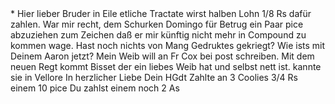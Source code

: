 
 <? August 1844>*

Hier lieber Bruder in Eile etliche Tractate wirst halben Lohn 1/8 Rs dafür zahlen. War mir recht, dem Schurken Domingo für Betrug ein Paar pice abzuziehen zum Zeichen daß er mir künftig nicht mehr in Compound zu kommen wage. Hast noch nichts von Mang Gedruktes gekriegt? Wie ists mit Deinem Aaron jetzt? Mein Weib will an Fr Cox bei post schreiben. Mit dem neuen Regt kommt Bisset der ein liebes Weib hat und selbst nett ist. kannte sie in Vellore
 In herzlicher Liebe
 Dein HGdt

Zahlte an 3 Coolies 3/4 Rs einem 10 pice Du zahlst einem noch 2 As 